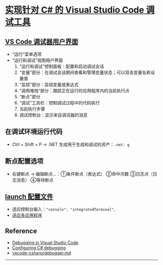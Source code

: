 # [实现针对 C# 的 Visual Studio Code 调试工具](https://learn.microsoft.com/zh-cn/training/modules/implement-visual-studio-code-debugging-tools/)

## [VS Code 调试器用户界面](https://learn.microsoft.com/zh-cn/training/modules/implement-visual-studio-code-debugging-tools/2-examine-visual-studio-code-debugger)
- “运行”菜单选项
- “运行和调试”视图用户界面
    1. “运行和调试”控制面板：配置和启动调试会话
    2. “变量”部分：在调试会话期间查看和管理变量状态；可以双击变量名称设置值
    3. “监视”部分：监视变量或表达式
    4. “调用堆栈”部分：跟踪正在运行的应用程序内的当前执行点
    5. “断点”部分
    6. “调试”工具栏：控制调试过程中的代码执行
    7. 当前执行步骤
    8. 调试控制台：显示来自调试器的消息
## 在调试环境运行代码
- Ctrl + Shift + P → .NET 生成用于生成和调试的资产：`.net: g`
## 断点配置选项
- 右键断点 → 编辑断点…：①条件断点（表达式） ②命中次数 ③日志点（日志消息） ④等待断点
## [launch 配置文件](https://learn.microsoft.com/zh-cn/training/modules/implement-visual-studio-code-debugging-tools/6-examine-launch-configurations)
- 适应控制台输入：`"console": "integratedTerminal",`
- [适应多应用程序](https://learn.microsoft.com/zh-cn/training/modules/implement-visual-studio-code-debugging-tools/6-examine-launch-configurations#update-the-launch-configuration-to-accommodate-multiple-applications)
## Reference
- [Debugging in Visual Studio Code](https://code.visualstudio.com/docs/editor/debugging)
- [Configuring C# debugging](https://code.visualstudio.com/docs/csharp/debugger-settings)
- [vscode-csharp/debugger.md](https://github.com/dotnet/vscode-csharp/blob/main/debugger.md)
---
